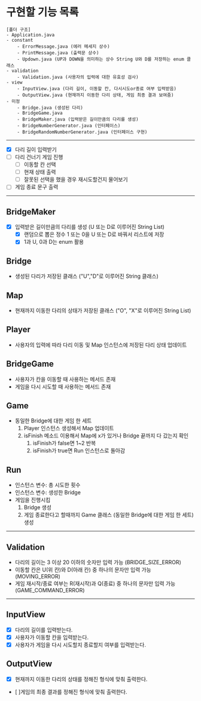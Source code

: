 # 구현할 기능 목록
```
[폴더 구조]
- Application.java
- constant
    - ErrorMessage.java (에러 메세지 상수)
    - PrintMessage.java (출력문 상수)
    - Updown.java (UP과 DOWN을 의미하는 상수 String U와 D를 저장하는 enum 클래스
- validation
    - Validation.java (사용자의 입력에 대한 유효성 검사)
- view
    - InputView.java (다리 길이, 이동할 칸, 다시시도or종료 여부 입력받음)
    - OutputView.java (현재까지 이동한 다리 상태, 게임 최종 결과 보여줌)
- 미정
    - Bridge.java (생성된 다리)
    - BridgeGame.java 
    - BridgeMaker.java (입력받은 길이만큼의 다리를 생성)
    - BridgeNumberGenerator.java (인터페이스)
    - BridgeRandomNumberGenerator.java (인터페이스 구현)
```
---

- [X] 다리 길이 입력받기
- [ ] 다리 건너기 게임 진행
  - [ ] 이동할 칸 선택
  - [ ] 현재 상태 출력
  - [ ] 잘못된 선택을 했을 경우 재시도할건지 물어보기
- [ ] 게임 종료 문구 출력

---
## BridgeMaker
* [x] 입력받은 길이만큼의 다리를 생성 (U 또는 D로 이루어진 String List)
    * [x] 랜덤으로 뽑은 정수 1 또는 0을 U 또는 D로 바꿔서 리스트에 저장
    * [x] 1과 U, 0과 D는 enum 활용

## Bridge
* 생성된 다리가 저장된 클래스 ("U","D"로 이루어진 String 클래스)

## Map
* 현재까지 이동한 다리의 상태가 저장된 클래스 ("O", "X"로 이루어진 String List)

## Player
* 사용자의 입력에 따라 다리 이동 및 Map 인스턴스에 저장된 다리 상태 업데이트

## BridgeGame
* 사용자가 칸을 이동할 때 사용하는 메서드 존재
* 게임을 다시 시도할 때 사용하는 메서드 존재

## Game
* 동일한 Bridge에 대한 게임 한 세트
  1. Player 인스턴스 생성해서 Map 업데이트
  2. isFinish 메소드 이용해서 Map에 x가 있거나 Bridge 끝까지 다 갔는지 확인
     1. isFinish가 false면 1~2 반복
     2. isFinish가 true면 Run 인스턴스로 돌아감

## Run
* 인스턴스 변수: 총 시도한 횟수
* 인스턴스 변수: 생성한 Bridge
* 게임을 진행시킴
  1. Bridge 생성
  2. 게임 종료한다고 할때까지 Game 클래스 (동일한 Bridge에 대한 게임 한 세트)생성

---

## Validation
* 다리의 길이는 3 이상 20 이하의 숫자만 입력 가능 (BRIDGE_SIZE_ERROR)
* 이동할 칸은 U(위 칸)와 D(아래 칸) 중 하나의 문자만 입력 가능 (MOVING_ERROR)
* 게임 재시작/종료 여부는 R(재시작)과 Q(종료) 중 하나의 문자만 입력 가능 (GAME_COMMAND_ERROR)

---

## InputView
* [x] 다리의 길이를 입력받는다.
* [x] 사용자가 이동할 칸을 입력받는다.
* [x] 사용자가 게임을 다시 시도할지 종료할지 여부를 입력받는다.

## OutputView
* [X] 현재까지 이동한 다리의 상태를 정해진 형식에 맞춰 출력한다.
* [ ]게임의 최종 결과를 정해진 형식에 맞춰 출력한다.
